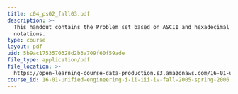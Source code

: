 ```yaml
---
title: c04_ps02_fall03.pdf
description: >-
  This handout contains the Problem set based on ASCII and hexadecimal
  notations.
type: course
layout: pdf
uid: 5b9ac1753570328d2b3a709f60f59ade
file_type: application/pdf
file_location: >-
  https://open-learning-course-data-production.s3.amazonaws.com/16-01-unified-engineering-i-ii-iii-iv-fall-2005-spring-2006/5b9ac1753570328d2b3a709f60f59ade_c04_ps02_fall03.pdf
course_id: 16-01-unified-engineering-i-ii-iii-iv-fall-2005-spring-2006
---
```

